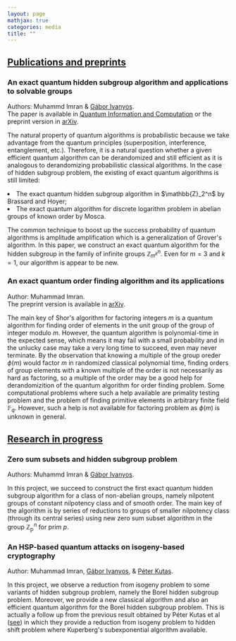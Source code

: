 ```yaml
---
layout: page
mathjax: true
categories: media
title: ""
---
```

<script src="https://cdn.mathjax.org/mathjax/latest/MathJax.js?config=TeX-AMS-MML_HTMLorMML" type="text/javascript"></script>

<h2><u>Publications and preprints</u></h2>

<h3> <b>An exact quantum hidden subgroup algorithm and applications to solvable groups</b></h3>
Authors: Muhammd Imran & <a href="http://old.sztaki.hu/~ivanyos/">Gábor Ivanyos</a>. <br>The paper is available in <a href="https://doi.org/10.26421/QIC22.9-10-4">Quantum Information and Computation</a> or the preprint version in <a href="https://arxiv.org/pdf/2202.04047.pdf(https://arxiv.org/pdf/2202.04047.pdf)">arXiv</a>.

The natural property of quantum algorithms is probabilistic because we take advantage from the quantum principles (superposition, interference, entanglement, etc.). Therefore, it is a natural question whether a given efficient quantum algorithm can be derandomized and still efficient as it is analogous to derandomizing probabilistic classical algorithms. In the case of hidden subgroup problem, the existing of exact quantum algorithms is still limited:<br>
<li>The exact quantum hidden subgroup algorithm in $\mathbb{Z}_2^n$ by Brassard and Hoyer;</li> 
<li>The exact quantum algorithm for discrete logarithm problem in abelian groups of known order by Mosca. </li>   

The common technique to boost up the success probability of quantum algorithms is amplitude amplification which is a generalization of Grover's algorithm.
In this paper, we construct an exact quantum algorithm for the hidden subgroup in the family of infinite groups $\mathbb{Z}_{m^k}^n$. Even for $m=3$ and $k=1$, our algorithm is appear to be new.

<h3><b>An exact quantum order finding algorithm and its applications</b></h3>
Author: Muhammad Imran. <br>The preprint version is available in <a href="https://arxiv.org/pdf/2202.04047.pdf(https://arxiv.org/pdf/220.04240.pdf)">arXiv</a>.

The main key of Shor's algorithm for factoring integers $m$ is a quantum algorithm for finding order of elements in the unit group of the group of integer modulo $m$. However, the quantum algorithm is polynomial-time in the expected sense, which means it may fail with a small probability
and in the unlucky case may take a very long time to succeed, even may never terminate. By the observation that knowing a multiple of the group oreder $\phi(m)$ would factor $m$ in randomized classical polynomial time, finding orders of group elements with a known multiple of the order is not necessarily as hard as factoring, so a multiple of the order may be a good help for derandomizition of the quantum algorithm for order finding problem. Some computational problems where such a help available are primality testing problem and the problem of finding primitive elements in arbitrary finite field $\mathbb{F}_q$. However, such a help is not available for factoring problem as $\phi(m)$ is unknown in general. 


<h2><u>Research in progress</u></h2>

  <h3> <b>Zero sum subsets and hidden subgroup problem</b></h3>
  Authors: Muhammd Imran & <a href="http://old.sztaki.hu/~ivanyos/">Gábor Ivanyos</a>.
  
  In this project, we succeed to construct the first exact quantum hidden subgroup algorithm for a class of non-abelian groups, namely nilpotent groups of constant nilpotency class and of smooth order. The main key of the algorithm is by series of reductions to groups of smaller nilpotency class (through its central series) using new zero sum subset algorithm in the group $\mathbb{Z_p}^n$ for prim $p$.

<h3><b>An HSP-based quantum attacks on isogeny-based cryptography</b> </h3>
Author: Muhammad Imran, <a href="http://old.sztaki.hu/~ivanyos/">Gábor Ivanyos</a>, & <a href="https://sites.google.com/view/peterkutas89/main-page?authuser=0">Péter Kutas</a>.

In this project, we observe a reduction from isogeny problem to some variants of hidden subgroup problem, namely the Borel hidden subgroup problem. Moreover, we provide a new classical algorithm and also an efficient quantum algorithm for the Borel hidden subgroup problem. This is actually a follow up from the previous result obtained by Péter Kutas et al ([see](https://eprint.iacr.org/2021/282.pdf)) in which they provide a reduction from isogeny problem to hidden shift problem where Kuperberg's subexponential algorithm available.
